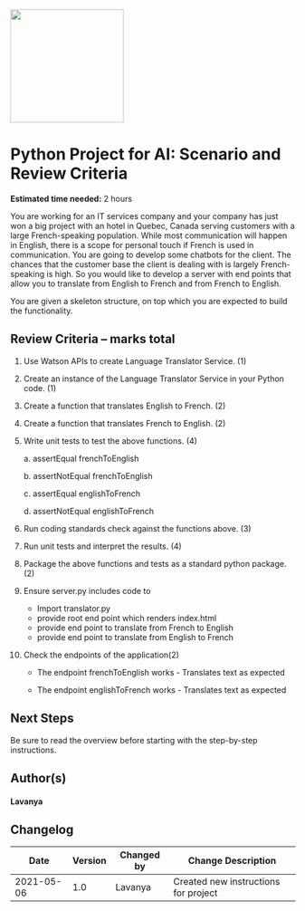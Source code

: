 <img src="https://cf-courses-data.s3.us.cloud-object-storage.appdomain.cloud/IBMDeveloperSkillsNetwork-PY0222EN-SkillsNetwork/labs/FinalProject_Coursera/images/IDSNlogo.png" width="200" height="200">

# Python Project for AI: Scenario and Review Criteria

**Estimated time needed:** 2 hours

You are working for an IT services company and your company has just won a big project with an hotel in Quebec, Canada serving customers with a large French-speaking population. While most communication will happen in English, there is a scope for personal touch if French is used in communication.
You are going to develop some chatbots for the client. The chances that the customer base the client is dealing with is largely French-speaking is high. So you would like to develop a server with end points that allow you to translate from English to French and from French to English.

You are given a skeleton structure, on top which you are expected to build the functionality.

## Review Criteria –  marks total

1.  Use Watson APIs to create Language Translator Service. (1)

2.  Create an instance of the Language Translator Service in your Python code. (1)

3.  Create a function that translates English to French. (2)

4.  Create a function that translates French to English. (2)

5.  Write unit tests to test the above functions. (4)

    a. assertEqual frenchToEnglish

    b. assertNotEqual frenchToEnglish

    c. assertEqual englishToFrench

    d. assertNotEqual englishToFrench

6.  Run coding standards check against the functions above. (3)

7.  Run unit tests and interpret the results. (4)

8.  Package the above functions and tests as a standard python package. (2)

9.  Ensure server.py includes code to
    *   Import translator.py
    *   provide root end point which renders index.html
    *   provide end point to translate from French to English
    *   provide end point to translate from English to French

10. Check the endpoints of the application(2)

    *   The endpoint frenchToEnglish works - Translates text as expected

    *   The endpoint englishToFrench works - Translates text as expected

## Next Steps

Be sure to read the overview before starting with the step-by-step instructions.

## Author(s)

<h4> Lavanya <h4/>

## Changelog

| Date       | Version | Changed by | Change Description                   |
| ---------- | ------- | ---------- | ------------------------------------ |
| 2021-05-06 | 1.0     | Lavanya    | Created new instructions for project |

